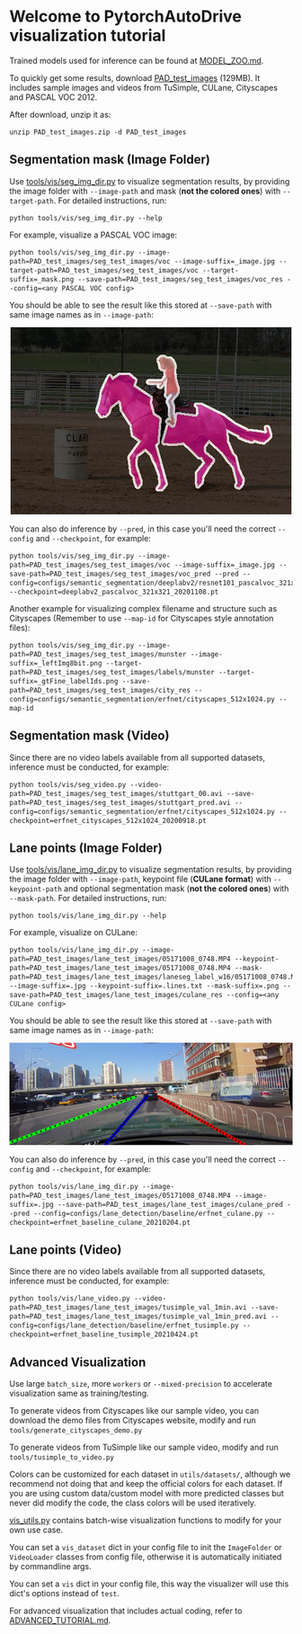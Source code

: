 # Welcome to PytorchAutoDrive visualization tutorial

Trained models used for inference can be found at [MODEL_ZOO.md](../docs/MODEL_ZOO.md).

To quickly get some results, download [PAD_test_images](https://drive.google.com/file/d/1XQvBS1uoHeIgUv7oDQ4Vp1tWYi0oAGhU/view?usp=sharing) (129MB). It includes sample images and videos from TuSimple, CULane, Cityscapes and PASCAL VOC 2012.

After download, unzip it as:

```
unzip PAD_test_images.zip -d PAD_test_images
```

## Segmentation mask (Image Folder)

Use [tools/vis/seg_img_dir.py](../tools/vis/seg_img_dir.py) to visualize segmentation results, by providing the image folder with `--image-path` and mask (**not the colored ones**) with `--target-path`. For detailed instructions, run:

```
python tools/vis/seg_img_dir.py --help
```

For example, visualize a PASCAL VOC image:

```
python tools/vis/seg_img_dir.py --image-path=PAD_test_images/seg_test_images/voc --image-suffix=_image.jpg --target-path=PAD_test_images/seg_test_images/voc --target-suffix=_mask.png --save-path=PAD_test_images/seg_test_images/voc_res --config=<any PASCAL VOC config>
```

You should be able to see the result like this stored at `--save-path` with same image names as in `--image-path`:

<div align="center">
  <img src="vis_voc1.jpg"/>
</div>

You can also do inference by `--pred`, in this case you'll need the correct `--config` and `--checkpoint`, for example:

```
python tools/vis/seg_img_dir.py --image-path=PAD_test_images/seg_test_images/voc --image-suffix=_image.jpg --save-path=PAD_test_images/seg_test_images/voc_pred --pred --config=configs/semantic_segmentation/deeplabv2/resnet101_pascalvoc_321x321.py --checkpoint=deeplabv2_pascalvoc_321x321_20201108.pt
```

Another example for visualizing complex filename and structure such as Cityscapes (Remember to use `--map-id` for Cityscapes style annotation files):

```
python tools/vis/seg_img_dir.py --image-path=PAD_test_images/seg_test_images/munster --image-suffix=_leftImg8bit.png --target-path=PAD_test_images/seg_test_images/labels/munster --target-suffix=_gtFine_labelIds.png --save-path=PAD_test_images/seg_test_images/city_res --config=configs/semantic_segmentation/erfnet/cityscapes_512x1024.py --map-id
```

## Segmentation mask (Video)

Since there are no video labels available from all supported datasets, inference must be conducted, for example:

```
python tools/vis/seg_video.py --video-path=PAD_test_images/seg_test_images/stuttgart_00.avi --save-path=PAD_test_images/seg_test_images/stuttgart_pred.avi --config=configs/semantic_segmentation/erfnet/cityscapes_512x1024.py --checkpoint=erfnet_cityscapes_512x1024_20200918.pt
```

## Lane points (Image Folder)

Use [tools/vis/lane_img_dir.py](../tools/vis/lane_img_dir.py) to visualize segmentation results, by providing the image folder with `--image-path`, keypoint file (**CULane format**) with `--keypoint-path` and optional segmentation mask (**not the colored ones**) with `--mask-path`. For detailed instructions, run:

```
python tools/vis/lane_img_dir.py --help
```

For example, visualize on CULane:

```
python tools/vis/lane_img_dir.py --image-path=PAD_test_images/lane_test_images/05171008_0748.MP4 --keypoint-path=PAD_test_images/lane_test_images/05171008_0748.MP4 --mask-path=PAD_test_images/lane_test_images/laneseg_label_w16/05171008_0748.MP4 --image-suffix=.jpg --keypoint-suffix=.lines.txt --mask-suffix=.png --save-path=PAD_test_images/lane_test_images/culane_res --config=<any CULane config>
```

You should be able to see the result like this stored at `--save-path` with same image names as in `--image-path`:

<div align="center">
  <img src="vis_culane1.jpg"/>
</div>

You can also do inference by `--pred`, in this case you'll need the correct `--config` and `--checkpoint`, for example:

```
python tools/vis/lane_img_dir.py --image-path=PAD_test_images/lane_test_images/05171008_0748.MP4 --image-suffix=.jpg --save-path=PAD_test_images/lane_test_images/culane_pred --pred --config=configs/lane_detection/baseline/erfnet_culane.py --checkpoint=erfnet_baseline_culane_20210204.pt
```

## Lane points (Video)

Since there are no video labels available from all supported datasets, inference must be conducted, for example:

```
python tools/vis/lane_video.py --video-path=PAD_test_images/lane_test_images/tusimple_val_1min.avi --save-path=PAD_test_images/lane_test_images/tusimple_val_1min_pred.avi --config=configs/lane_detection/baseline/erfnet_tusimple.py --checkpoint=erfnet_baseline_tusimple_20210424.pt
```

## Advanced Visualization

Use large `batch_size`, more `workers` or `--mixed-precision` to accelerate visualization same as training/testing.

To generate videos from Cityscapes like our sample video, you can download the demo files from Cityscapes website, modify and run `tools/generate_cityscapes_demo.py`

To generate videos from TuSimple like our sample video, modify and run `tools/tusimple_to_video.py`

Colors can be customized for each dataset in `utils/datasets/`, although we recommend not doing that and keep the official colors for each dataset. If you are using custom data/custom model with more predicted classes but never did modify the code, the class colors will be used iteratively.

[vis_utils.py](../utils/vis_utils.py) contains batch-wise visualization functions to modify for your own use case.

You can set a `vis_dataset` dict in your config file to init the `ImageFolder` or `VideoLoader` classes from config file, otherwise it is automatically initiated by commandline args.

You can set a `vis` dict in your config file, this way the visualizer will use this dict's options instead of `test`.

For advanced visualization that includes actual coding, refer to [ADVANCED_TUTORIAL.md](./ADVANCED_TUTORIAL.md).
